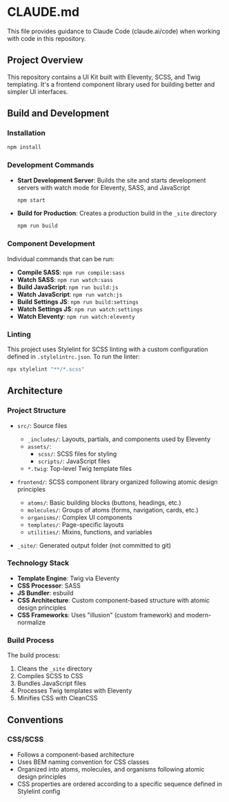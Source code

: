 # CLAUDE.md

This file provides guidance to Claude Code (claude.ai/code) when working with code in this repository.

## Project Overview

This repository contains a UI Kit built with Eleventy, SCSS, and Twig templating. It's a frontend component library used for building better and simpler UI interfaces.

## Build and Development

### Installation

```bash
npm install
```

### Development Commands

- **Start Development Server**: Builds the site and starts development servers with watch mode for Eleventy, SASS, and JavaScript
  ```bash
  npm start
  ```

- **Build for Production**: Creates a production build in the `_site` directory
  ```bash
  npm run build
  ```

### Component Development

Individual commands that can be run:

- **Compile SASS**: `npm run compile:sass`
- **Watch SASS**: `npm run watch:sass`
- **Build JavaScript**: `npm run build:js`
- **Watch JavaScript**: `npm run watch:js`
- **Build Settings JS**: `npm run build:settings`
- **Watch Settings JS**: `npm run watch:settings`
- **Watch Eleventy**: `npm run watch:eleventy`

### Linting

This project uses Stylelint for SCSS linting with a custom configuration defined in `.stylelintrc.json`. To run the linter:

```bash
npx stylelint "**/*.scss"
```

## Architecture

### Project Structure

- `src/`: Source files
  - `_includes/`: Layouts, partials, and components used by Eleventy
  - `assets/`: 
    - `scss/`: SCSS files for styling
    - `scripts/`: JavaScript files
  - `*.twig`: Top-level Twig template files

- `frontend/`: SCSS component library organized following atomic design principles
  - `atoms/`: Basic building blocks (buttons, headings, etc.)
  - `molecules/`: Groups of atoms (forms, navigation, cards, etc.)
  - `organisms/`: Complex UI components 
  - `templates/`: Page-specific layouts
  - `utilities/`: Mixins, functions, and variables

- `_site/`: Generated output folder (not committed to git)

### Technology Stack

- **Template Engine**: Twig via Eleventy
- **CSS Processor**: SASS
- **JS Bundler**: esbuild
- **CSS Architecture**: Custom component-based structure with atomic design principles
- **CSS Frameworks**: Uses "illusion" (custom framework) and modern-normalize

### Build Process

The build process:
1. Cleans the `_site` directory
2. Compiles SCSS to CSS
3. Bundles JavaScript files
4. Processes Twig templates with Eleventy
5. Minifies CSS with CleanCSS

## Conventions

### CSS/SCSS

- Follows a component-based architecture
- Uses BEM naming convention for CSS classes
- Organized into atoms, molecules, and organisms following atomic design principles
- CSS properties are ordered according to a specific sequence defined in Stylelint config